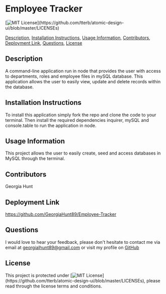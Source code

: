 
# Employee Tracker
[![MIT License](https://img.shields.io/apm/l/atomic-design-ui.svg?)](https://github.com/tterb/atomic-design-ui/blob/master/LICENSEs)
        
[Description](#description),
​[Installation Instructions](#installation),
[Usage Information](#usage),
[Contributors](#contributors),
[Deployment Link](#deployment),
[Questions](#questions),
[License](#license)


## Description
A command-line application run in node that provides the user with access to departments, roles and employee files in mySQL database. This application allows the user to easily view, update and delete records within the database.

## Installation Instructions
To install this application simply fork the repo and clone the code to your terminal. Then install the required dependencies inquirer, mySQL and console.table to run the application in node. 

## Usage Information
This project allows the user to easily create, seed and access databases in MySQL through the terminal. 

## Contributors
Georgia Hunt 

## Deployment Link
https://github.com/GeorgiaHunt89/Employee-Tracker

## Questions
I would love to hear your feedback, please don't hesitate to contact me via email at [georgialhunt89@gmail.com](mailto;georgialhunt89@gmail.com) or visit my profile on [GitHub](https://github.com/georgiahunt89)
        
## License
This project is protected under [![MIT License](https://img.shields.io/apm/l/atomic-design-ui.svg?)](https://github.com/tterb/atomic-design-ui/blob/master/LICENSEs), please read through the license terms and conditions.
    
